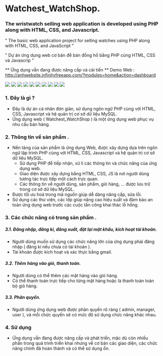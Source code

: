 # Watchest_WatchShop.
### The wristwatch selling web application is developed using PHP along with HTML, CSS, and Javascript.

" The basic web application project for selling watches using PHP along with HTML, CSS, and JavaScript "

" Dự án ứng dụng web cơ bản để bán đồng hồ  bằng PHP cùng HTML, CSS và Javascrip "

** Ứng dụng vẫn đang được nâng cấp và cải tiến **
Demo Web : http://anhwebsite.infinityfreeapp.com/?modules=home&action=dashboard


<img src="https://imgur.com/b1hapEy.png">
<img src="https://imgur.com/6QyhT2P.png">
<img src="https://imgur.com/Zu1yzC3.png">
<img src="https://imgur.com/o5bRSFk.png">
<img src="https://imgur.com/XRPUvSJ.png">
<img src="https://imgur.com/UEBMlnJ.png">
<img src="https://imgur.com/XR7HkKk.png">
<img src="https://imgur.com/WADF4Gn.png">
<img src="https://imgur.com/trIN4At.png">
<img src="https://imgur.com/OeJSJYn.png">

### 1. Đây là gì ?

- Đây là dự án cá nhân đơn giản, sử dụng ngôn ngữ PHP cùng với HTML, CSS, Javascript và hệ quản trị cơ sở dữ liệu MySQL.
- Ứng dụng web ( Watchest_WatchShop ) là một ứng dụng web phục vụ nhu cầu bán hàng.

### 2. Thông tin về sản phẩm .

- Nền tảng của sản phẩm là ứng dụng Web, được xây dựng dựa trên ngôn ngữ lập trình PHP cùng với HTML, CSS, Javascript và hệ quản trị cơ sở dữ liệu MySQL.
    - Sử dụng PHP để tiếp nhận, xử lí các thông tin và chức năng của ứng dụng web.
    - Giao diện được xây dựng bằng HTML, CSS, JS là nơi người dùng tương tác trực tiếp một cách trực quan.
    - Các thông tin về người dùng, sản phẩm, giỏ hàng, ... được lưu trữ trong cơ sở dữ liệu MySQL.
- Được tối ưu hoá trong mã nguồn giúp dễ dàng nâng cấp, sửa lỗi.
- Sử dụng các thư viện, các lớp giúp nâng cao hiệu suất và đảm bảo an toàn ứng dụng web trước các cuộc tấn công khai thác lỗ hổng.

### 3. Các chức năng có trong sản phẩm .

##### 3.1. Đăng nhập, đăng kí, đăng xuất, đặt lại mật khẩu, kích hoạt tài khoản.

- Người dùng muốn sử dụng các chức năng lớn của ứng dụng phải đăng nhập ( đăng kí nếu chưa có tài khoản ).
- Tài khoản được kích hoạt và xác thực bằng gmail.

##### 3.2. Thêm hàng vào giỏ, thanh toán.

- Người dùng có thể thêm các mặt hàng vào giỏ hàng.
- Có thể thanh toán trực tiếp cho từng mặt hàng hoặc là thanh toán toàn bộ giỏ hàng.

##### 3.3. Phân quyền.

- Người dùng ứng dụng web được phân quyền rõ ràng ( admin, manager, user ), và mỗi chức quyền sẽ có mức độ sử dụng chức năng khác nhau.

### 4. Sử dụng

- Ứng dụng vẫn đang được nâng cấp và phát triển, mặc dù còn nhiều phần trong quá trình triển khai nhưng về cơ bản các giao diện, các chức năng chính đã hoàn thành và có thể sử dụng ổn.
